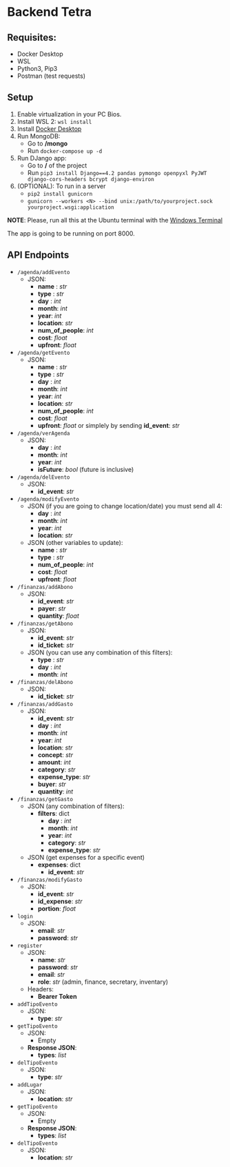# Backend Tetra
## Requisites:
- Docker Desktop
- WSL
- Python3, Pip3
- Postman (test requests)

## Setup
1. Enable virtualization in your PC Bios.
2. Install WSL 2: `wsl install`
3. Install [Docker Desktop](https://www.docker.com/products/docker-desktop/)
4. Run MongoDB:
    - Go to **/mongo**
    - Run `docker-compose up -d`
5. Run DJango app:
    - Go to **/** of the project  
    - Run `pip3 install Django==4.2 pandas pymongo openpyxl PyJWT django-cors-headers bcrypt django-environ`
6. (OPTIONAL): To run in a server
    - `pip2 install gunicorn`
    - `gunicorn --workers <N> --bind unix:/path/to/yourproject.sock yourproject.wsgi:application` 

**NOTE**: Please, run all this at the Ubuntu terminal with the [Windows Terminal](https://apps.microsoft.com/detail/9n0dx20hk701)

The app is going to be running on port 8000.

## API Endpoints
- `/agenda/addEvento`
    - JSON: 
        - **name** : *str*
        - **type** : *str*
        - **day** : *int*
        - **month**: *int*
        - **year**: *int*
        - **location**: *str*
        - **num_of_people**: *int*
        - **cost**: *float*
        - **upfront**: *float*
- `/agenda/getEvento`
    - JSON: 
        - **name** : *str*
        - **type** : *str*
        - **day** : *int*
        - **month**: *int*
        - **year**: *int*
        - **location**: *str*
        - **num_of_people**: *int*
        - **cost**: *float*
        - **upfront**: *float*
    or simplely by sending **id_event**: *str*
- `/agenda/verAgenda`
    - JSON:  
        - **day** : *int*
        - **month**: *int*
        - **year**: *int*    
        - **isFuture**: *bool* (future is inclusive)
- `/agenda/delEvento`
    - JSON: 
        - **id_event**: *str*
- `/agenda/modifyEvento`
    - JSON (if you are going to change location/date) you must send all 4: 
        - **day** : *int*
        - **month**: *int*
        - **year**: *int*
        - **location**: *str*
    - JSON (other variables to update):
        - **name** : *str*
        - **type** : *str*
        - **num_of_people**: *int*
        - **cost**: *float*
        - **upfront**: *float*
- `/finanzas/addAbono`
    - JSON:
        - **id_event**: *str*
        - **payer**: *str*
        - **quantity**: *float* 
- `/finanzas/getAbono`
    - JSON:
        - **id_event**: *str*
        - **id_ticket**: *str*
    - JSON (you can use any combination of this filters):
        - **type** : *str* 
        - **day** : *int*
        - **month**: *int*
- `/finanzas/delAbono`
    - JSON:
        - **id_ticket**: *str*
- `/finanzas/addGasto`
    - JSON:
        - **id_event**: *str*
        - **day** : *int*
        - **month**: *int*
        - **year**: *int*
        - **location**: *str*
        - **concept**: *str*
        - **amount**: *int*
        - **category**: *str*
        - **expense_type**: *str*
        - **buyer**: *str*
        - **quantity**: *int*
- `/finanzas/getGasto`
    - JSON (any combination of filters):
        - **filters**: dict
            - **day** : *int*
            - **month**: *int*
            - **year**: *int*
            - **category**: *str*
            - **expense_type**: *str*
    - JSON (get expenses for a specific event)
        - **expenses**: dict
            - **id_event**: *str* 
- `/finanzas/modifyGasto`
    - JSON:
        - **id_event**: *str* 
        - **id_expense**: *str* 
        - **portion**: *float*
- `login`
    - JSON:
        - **email**: *str*
        - **password**: *str*
- `register`
    - JSON:
        - **name**: *str*
        - **password**: *str*
        - **email**: *str*
        - **role**: *str* (admin, finance, secretary, inventary)
    - Headers:
        - **Bearer Token**
- `addTipoEvento`
    - JSON:
        - **type**: *str*
- `getTipoEvento`
    - JSON:
        - Empty
    - **Response JSON**:
        - **types**: *list*
- `delTipoEvento`
    - JSON:
        - **type**: *str*
- `addLugar`
    - JSON:
        - **location**: *str*
- `getTipoEvento`
    - JSON:
        - Empty
    - **Response JSON**:
        - **types**: *list*
- `delTipoEvento`
    - JSON:
        - **location**: *str*
